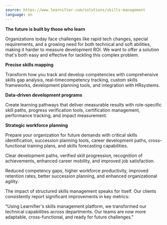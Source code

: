 ```yaml
---
source: https://www.learnifier.com/solutions/skills-management
language: en
---
```


**The future is built by those who learn**

Organizations today face challenges like rapid tech changes, special requirements, and a growing need for both technical and soft abilities, making it harder to measure development ROI. We want to offer a solution that's both easy and effective for tackling this complex problem.

**Precise skills mapping**

Transform how you track and develop competencies with comprehensive skills gap analysis, real-timecompetency tracking, custom skills frameworks, development planning tools, and integration with HRsystems.

**Data-driven development programs**

Create learning pathways that deliver measurable results with role-specific skill paths, progress verification tools, certification management, performance tracking, and impact measurement.

**Strategic workforce planning**

Prepare your organization for future demands with critical skills identification, succession planning tools, career development paths, cross-functional training plans, and skills forecasting capabilities.

Clear development paths, verified skill progression, recognition of achievements, enhanced career mobility, and improved job satisfaction.

Reduced competency gaps, higher workforce productivity, improved retention rates, better succession planning, and enhanced organizational agility.

The impact of structured skills management speaks for itself. Our clients consistently report significant improvements in key metrics:

"Using Learnifier's skills management platform, we transformed our technical capabilities across departments. Our teams are now more adaptable, cross-functional, and ready for future challenges."